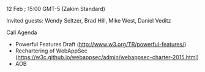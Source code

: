 12 Feb ; 15:00 GMT-5 (Zakim Standard)  

Invited guests: Wendy Seltzer, Brad Hill, Mike West, Daniel Veditz

Call Agenda  

* Powerful Features Draft (http://www.w3.org/TR/powerful-features/)  
* Rechartering of WebAppSec (https://w3c.github.io/webappsec/admin/webappsec-charter-2015.html)  
* AOB  
